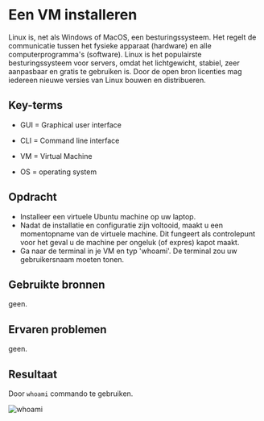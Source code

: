 # Een VM installeren

Linux is, net als Windows of MacOS, een besturingssysteem. 
Het regelt de communicatie tussen het fysieke apparaat (hardware) en alle computerprogramma's (software).
Linux is het populairste besturingssysteem voor servers, omdat het lichtgewicht, stabiel, zeer aanpasbaar en gratis te gebruiken is. 
Door de open bron licenties mag iedereen nieuwe versies van Linux bouwen en distribueren.

## Key-terms

- GUI = Graphical user interface

- CLI = Command line interface

- VM = Virtual Machine

- OS = operating system 

## Opdracht

- Installeer een virtuele Ubuntu machine op uw laptop.
- Nadat de installatie en configuratie zijn voltooid, maakt u een momentopname van de virtuele machine. Dit fungeert als controlepunt voor het geval u de machine per ongeluk (of expres) kapot maakt.
- Ga naar de terminal in je VM en typ 'whoami'. De terminal zou uw gebruikersnaam moeten tonen.

## Gebruikte bronnen

geen.

## Ervaren problemen

geen.

## Resultaat

Door `whoami` commando te gebruiken.

![whoami](https://raw.githubusercontent.com/Rithmatist/cloud-6-repo-Rithmatist/main/00_includes/whoami.JPG)
